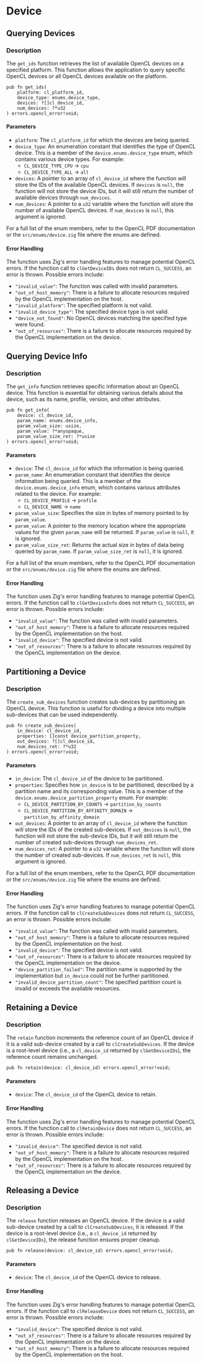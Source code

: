 # Device

## Querying Devices

### Description

The `get_ids` function retrieves the list of available OpenCL devices on a specified platform. This function allows the application to query specific OpenCL devices or all OpenCL devices available on the platform.
```zig
pub fn get_ids(
    platform: cl_platform_id, 
    device_type: enums.device_type, 
    devices: ?[]cl_device_id, 
    num_devices: ?*u32
) errors.opencl_error!void;
```

#### Parameters

-   `platform`: The `cl_platform_id` for which the devices are being queried.
-   `device_type`: An enumeration constant that identifies the type of OpenCL device. This is a member of the `device.enums.device_type` enum, which contains various device types. For example:
    -   `CL_DEVICE_TYPE_CPU` -> `cpu`
    -   `CL_DEVICE_TYPE_ALL` -> `all`
-   `devices`: A pointer to an array of `cl_device_id` where the function will store the IDs of the available OpenCL devices. If `devices` is `null`, the function will not store the device IDs, but it will still return the number of available devices through `num_devices`.
-   `num_devices`: A pointer to a `u32` variable where the function will store the number of available OpenCL devices. If `num_devices` is `null`, this argument is ignored.

For a full list of the enum members, refer to the OpenCL PDF documentation or the `src/enums/device.zig` file where the enums are defined.

#### Error Handling

The function uses Zig's error handling features to manage potential OpenCL errors. If the function call to `clGetDeviceIDs` does not return `CL_SUCCESS`, an error is thrown. Possible errors include:

-   `"invalid_value"`: The function was called with invalid parameters.
-   `"out_of_host_memory"`: There is a failure to allocate resources required by the OpenCL implementation on the host.
-   `"invalid_platform"`: The specified platform is not valid.
-   `"invalid_device_type"`: The specified device type is not valid.
-   `"device_not_found"`: No OpenCL devices matching the specified type were found.
-   `"out_of_resources"`: There is a failure to allocate resources required by the OpenCL implementation on the device.

## Querying Device Info

### Description

The `get_info` function retrieves specific information about an OpenCL device. This function is essential for obtaining various details about the device, such as its name, profile, version, and other attributes.

```zig
pub fn get_info(
    device: cl_device_id, 
    param_name: enums.device_info, 
    param_value_size: usize, 
    param_value: ?*anyopaque, 
    param_value_size_ret: ?*usize
) errors.opencl_error!void;
```

#### Parameters

-   `device`: The `cl_device_id` for which the information is being queried.
-   `param_name`: An enumeration constant that identifies the device information being queried. This is a member of the `device.enums.device_info` enum, which contains various attributes related to the device. For example:
    -   `CL_DEVICE_PROFILE` -> `profile`
    -   `CL_DEVICE_NAME` -> `name`
-   `param_value_size`: Specifies the size in bytes of memory pointed to by `param_value`.
-   `param_value`: A pointer to the memory location where the appropriate values for the given `param_name` will be returned. If `param_value` is `null`, it is ignored.
-   `param_value_size_ret`: Returns the actual size in bytes of data being queried by `param_name`. If `param_value_size_ret` is `null`, it is ignored.

For a full list of the enum members, refer to the OpenCL PDF documentation or the `src/enums/device.zig` file where the enums are defined.

#### Error Handling

The function uses Zig's error handling features to manage potential OpenCL errors. If the function call to `clGetDeviceInfo` does not return `CL_SUCCESS`, an error is thrown. Possible errors include:

-   `"invalid_value"`: The function was called with invalid parameters.
-   `"out_of_host_memory"`: There is a failure to allocate resources required by the OpenCL implementation on the host.
-   `"invalid_device"`: The specified device is not valid.
-   `"out_of_resources"`: There is a failure to allocate resources required by the OpenCL implementation on the device.

## Partitioning a Device

### Description

The `create_sub_devices` function creates sub-devices by partitioning an OpenCL device. This function is useful for dividing a device into multiple sub-devices that can be used independently.
```zig
pub fn create_sub_devices(
    in_device: cl_device_id, 
    properties: []const device_partition_property, 
    out_devices: ?[]cl_device_id, 
    num_devices_ret: ?*u32
) errors.opencl_error!void;
```

#### Parameters

-   `in_device`: The `cl_device_id` of the device to be partitioned.
-   `properties`: Specifies how `in_device` is to be partitioned, described by a partition name and its corresponding value. This is a member of the `device.enums.device_partition_property` enum. For example:
    -   `CL_DEVICE_PARTITION_BY_COUNTS` -> `partition_by_counts`
    -   `CL_DEVICE_PARTITION_BY_AFFINITY_DOMAIN` -> `partition_by_affinity_domain`
-   `out_devices`: A pointer to an array of `cl_device_id` where the function will store the IDs of the created sub-devices. If `out_devices` is `null`, the function will not store the sub-device IDs, but it will still return the number of created sub-devices through `num_devices_ret`.
-   `num_devices_ret`: A pointer to a `u32` variable where the function will store the number of created sub-devices. If `num_devices_ret` is `null`, this argument is ignored.

For a full list of the enum members, refer to the OpenCL PDF documentation or the `src/enums/device.zig` file where the enums are defined.

#### Error Handling

The function uses Zig's error handling features to manage potential OpenCL errors. If the function call to `clCreateSubDevices` does not return `CL_SUCCESS`, an error is thrown. Possible errors include:

-   `"invalid_value"`: The function was called with invalid parameters.
-   `"out_of_host_memory"`: There is a failure to allocate resources required by the OpenCL implementation on the host.
-   `"invalid_device"`: The specified device is not valid.
-   `"out_of_resources"`: There is a failure to allocate resources required by the OpenCL implementation on the device.
-   `"device_partition_failed"`: The partition name is supported by the implementation but `in_device` could not be further partitioned.
-   `"invalid_device_partition_count"`: The specified partition count is invalid or exceeds the available resources.

## Retaining a Device

### Description

The `retain` function increments the reference count of an OpenCL device if it is a valid sub-device created by a call to `clCreateSubDevices`. If the device is a root-level device (i.e., a `cl_device_id` returned by `clGetDeviceIDs`), the reference count remains unchanged.

```zig
pub fn retain(device: cl_device_id) errors.opencl_error!void;
```

#### Parameters

-   `device`: The `cl_device_id` of the OpenCL device to retain.

#### Error Handling

The function uses Zig's error handling features to manage potential OpenCL errors. If the function call to `clRetainDevice` does not return `CL_SUCCESS`, an error is thrown. Possible errors include:

-   `"invalid_device"`: The specified device is not valid.
-   `"out_of_host_memory"`: There is a failure to allocate resources required by the OpenCL implementation on the host.
-   `"out_of_resources"`: There is a failure to allocate resources required by the OpenCL implementation on the device.

## Releasing a Device

### Description

The `release` function releases an OpenCL device. If the device is a valid sub-device created by a call to `clCreateSubDevices`, it is released. If the device is a root-level device (i.e., a `cl_device_id` returned by `clGetDeviceIDs`), the release function ensures proper cleanup.

```zig
pub fn release(device: cl_device_id) errors.opencl_error!void;
```

#### Parameters

-   `device`: The `cl_device_id` of the OpenCL device to release.

#### Error Handling

The function uses Zig's error handling features to manage potential OpenCL errors. If the function call to `clReleaseDevice` does not return `CL_SUCCESS`, an error is thrown. Possible errors include:

-   `"invalid_device"`: The specified device is not valid.
-   `"out_of_resources"`: There is a failure to allocate resources required by the OpenCL implementation on the device.
-   `"out_of_host_memory"`: There is a failure to allocate resources required by the OpenCL implementation on the host.
